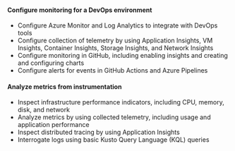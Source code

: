 #### Configure monitoring for a DevOps environment
- Configure Azure Monitor and Log Analytics to integrate with DevOps tools
- Configure collection of telemetry by using Application Insights, VM Insights, Container Insights, Storage Insights, and Network Insights
- Configure monitoring in GitHub, including enabling insights and creating and configuring charts
- Configure alerts for events in GitHub Actions and Azure Pipelines
#### Analyze metrics from instrumentation
- Inspect infrastructure performance indicators, including CPU, memory, disk, and network
- Analyze metrics by using collected telemetry, including usage and application performance
- Inspect distributed tracing by using Application Insights
- Interrogate logs using basic Kusto Query Language (KQL) queries